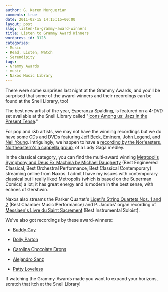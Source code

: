 ```yaml
---
author: G. Karen Merguerian
comments: true
date: 2011-02-15 14:15:15+00:00
layout: post
slug: listen-to-grammy-award-winners
title: Listen to Grammy Award Winners
wordpress_id: 3123
categories:
- Music
- Read, Listen, Watch
- Serendipity
tags:
- Grammy Awards
- music
- Naxos Music Library
---
```


There were some surprises last night at the Grammy Awards, and you'll be surprised that some of the award-winners and their recordings can be found at the Snell Library, too!

The best new artist of the year, Esperanza Spalding, is featured on a 4-DVD set available at the Snell Library called "[Icons Among us: Jazz in the Present Tense](http://nucat.lib.neu.edu:80/record=b2283961)."

For pop and r&b artists, we may not have the winning recordings but we do have some CDs and DVDs featuring[ Jeff Beck](http://nucat.lib.neu.edu/search~S17/?searchtype=X&searcharg=jeff+beck&searchscope=17&sortdropdown=-&SORT=DZ&extended=1&SUBMIT=Search&searchlimits=&searchorigarg=Xjeff+beck%26SORT%3DD), [Eminem](http://nucat.lib.neu.edu:80/record=b1646436), [John Legend](http://nucat.lib.neu.edu/search~S17/?searchtype=a&searcharg=legend+john&searchscope=17&sortdropdown=-&SORT=D&extended=1&SUBMIT=Search&searchlimits=&searchorigarg=alegend+john), and [Neil Young](http://nucat.lib.neu.edu/search~S9/?searchtype=X&SORT=D&searcharg=neil+young&searchscope=17). Intriguingly, we happen to have a [recording by the Nor'easters, Northeastern's a cappella group](http://nucat.lib.neu.edu:80/record=b2366530~S19), of a Lady Gaga medley.

In the classical category, you can find the multi-award winning [Metropolis Symphony and Deus Ex Machina by Michael Daugherty](http://0-neu.naxosmusiclibrary.com.ilsprod.lib.neu.edu/catalogue/item.asp?cid=8.559635) (Best Engineered Classical, Best Orchestral Performance, Best Classical Contemporary) streaming online from Naxos. I admit I have my issues with contemporary classical but I really liked Metropolis (which is based on the Superman Comics) a lot; it has great energy and is modern in the best sense, with echoes of Gershwin.

Naxos also streams the Parker Quartet's [Ligeti's String Quartets Nos. 1 and 2](http://0-neu.naxosmusiclibrary.com.ilsprod.lib.neu.edu/catalogue/item.asp?cid=8.570781) (Best Chamber Music Performance) and P. Jacobs' organ recording of [Messiaen's Livre du Saint Sacrement](http://0-neu.naxosmusiclibrary.com.ilsprod.lib.neu.edu/catalogue/item.asp?cid=8.572436-37) (Best Instrumental Soloist).

We've also got recordings by these award-winners:



	
  * [Buddy Guy](http://nucat.lib.neu.edu/search~S19/a?guy+buddy)

	
  * [Dolly Parton](http://nucat.lib.neu.edu/search~S17/?searchtype=X&searcharg=dolly+parton+&searchscope=17&sortdropdown=-&SORT=DZ&extended=1&SUBMIT=Search&searchlimits=&searchorigarg=Xarcade%26SORT%3DD)

	
  * [Carolina Chocolate Drops](http://nucat.lib.neu.edu:80/record=b2298022)

	
  * [Alejandro Sanz](http://nucat.lib.neu.edu:80/record=b2171503)

	
  * [Patty Loveless](http://nucat.lib.neu.edu/search~S17/?searchtype=X&searcharg=Patty+Loveless&searchscope=17&sortdropdown=-&SORT=DZ&extended=1&SUBMIT=Search&searchlimits=&searchorigarg=Xlittle+joe%26SORT%3DD)


If watching the Grammy Awards made you want to expand your horizons, scratch that itch at the Snell Library!
